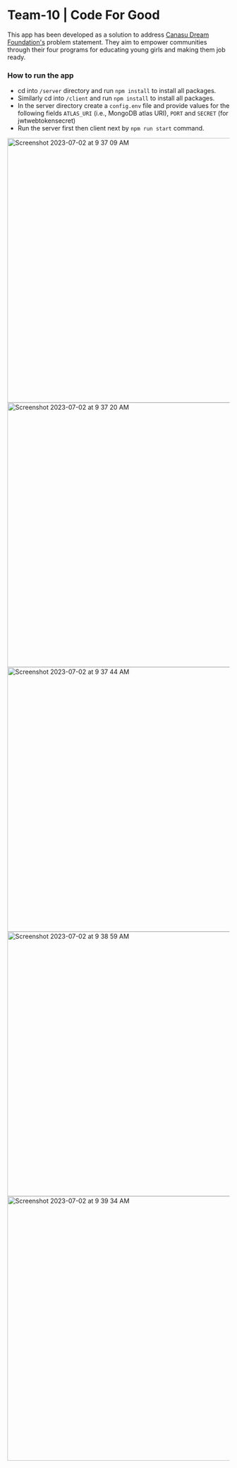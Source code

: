 # Team-10 | Code For Good
This app has been developed as a solution to address [Canasu Dream Foundation's](https://www.canasu.org/) problem statement. They aim to empower communities through their four programs for educating young girls and making them job ready.

### How to run the app
* cd into `/server` directory and run `npm install` to install all packages.
* Similarly cd into `/client` and run `npm install` to install all packages.
* In the server directory create a `config.env` file and provide values for the following fields `ATLAS_URI` (i.e., MongoDB atlas URI), `PORT` and `SECRET` (for jwtwebtokensecret)
* Run the server first then client next by `npm run start` command.

<img width="600" alt="Screenshot 2023-07-02 at 9 37 09 AM" src="https://github.com/IshitaBharadwaj/CFG-Team10-Empower_Women_App/assets/68071562/93982f35-74b8-40b2-ad1e-3c49a8bb6573">

<img width="600" alt="Screenshot 2023-07-02 at 9 37 20 AM" src="https://github.com/IshitaBharadwaj/CFG-Team10-Empower_Women_App/assets/68071562/d253cee2-ad77-47ce-8291-a7e19247a89c">

<img width="600" alt="Screenshot 2023-07-02 at 9 37 44 AM" src="https://github.com/IshitaBharadwaj/CFG-Team10-Empower_Women_App/assets/68071562/8bc96cdf-c8c2-49da-8d4b-fe8c3a7795d6">

<img width="600" alt="Screenshot 2023-07-02 at 9 38 59 AM" src="https://github.com/IshitaBharadwaj/CFG-Team10-Empower_Women_App/assets/68071562/c8e609ee-e076-4347-b67c-82b4d544cb08">

<img width="600" alt="Screenshot 2023-07-02 at 9 39 34 AM" src="https://github.com/IshitaBharadwaj/CFG-Team10-Empower_Women_App/assets/68071562/3b0eff36-b5f7-49d4-98bd-2fb923c21af2">

